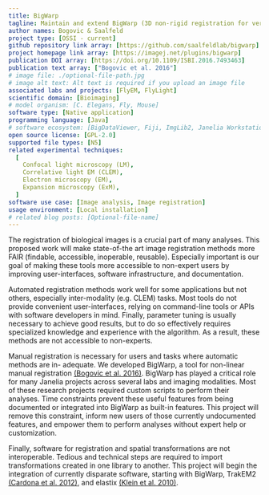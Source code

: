 ```yaml
---
title: BigWarp
tagline: Maintain and extend BigWarp (3D non-rigid registration for very large volumes).
author names: Bogovic & Saalfeld
project type: [OSSI - current]
github repository link array: [https://github.com/saalfeldlab/bigwarp]
project homepage link array: [https://imagej.net/plugins/bigwarp]
publication DOI array: [https://doi.org/10.1109/ISBI.2016.7493463]
publication text array: ["Bogovic et al. 2016"]
# image file: ./optional-file-path.jpg
# image alt text: Alt text is required if you upload an image file
associated labs and projects: [FlyEM, FlyLight]
scientific domain: [Bioimaging]
# model organism: [C. Elegans, Fly, Mouse]
software type: [Native application]
programming language: [Java]
# software ecosystem: [BigDataViewer, Fiji, ImgLib2, Janelia Workstation, Java Virtual Machine, Napari]
open source license: [GPL-2.0]
supported file types: [N5]
related experimental techniques:
  [
    Confocal light microscopy (LM),
    Correlative light EM (CLEM),
    Electron microscopy (EM),
    Expansion microscopy (ExM),
  ]
software use case: [Image analysis, Image registration]
usage environment: [Local installation]
# related blog posts: [Optional-file-name]
---
```


The registration of biological images is a crucial part of many analyses. This proposed work will make state-of-the art image registration methods more FAIR (findable, accessible, inoperable, reusable). Especially important is our goal of making these tools more accessible to non-expert users by improving user-interfaces, software infrastructure, and documentation.

Automated registration methods work well for some applications but not others, especially inter-modality (e.g. CLEM) tasks. Most tools do not provide convenient user-interfaces, relying on command-line tools or APIs with software developers in mind. Finally, parameter tuning is usually necessary to achieve good results, but to do so effectively requires specialized knowledge and experience with the algorithm. As a result, these methods are not accessible to non-experts.

Manual registration is necessary for users and tasks where automatic methods are in- adequate. We developed BigWarp, a tool for non-linear manual registration [(Bogovic et al. 2016)](https://doi.org/10.1109/ISBI.2016.7493463). BigWarp has played a critical role for many Janelia projects across several labs and imaging modalities. Most of these research projects required custom scripts to perform their analyses. Time constraints prevent these useful features from being documented or integrated into BigWarp as built-in features. This project will remove this constraint, inform new users of those currently undocumented features, and empower them to perform analyses without expert help or customization.

Finally, software for registration and spatial transformations are not interoperable. Tedious and technical steps are required to import transformations created in one library to another. This project will begin the integration of currently disparate software, starting with BigWarp, TrakEM2 [(Cardona et al. 2012)](https://doi.org/10.1371/journal.pone.0038011), and elastix [(Klein et al. 2010)](https://doi.org/10.1109/TMI.2009.2035616).

